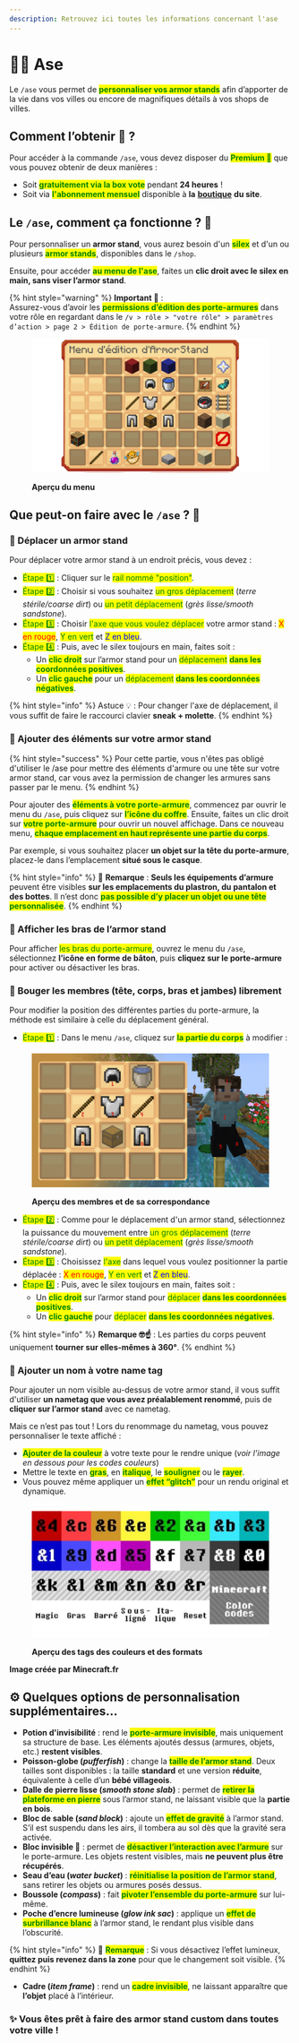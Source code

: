 ```yaml
---
description: Retrouvez ici toutes les informations concernant l'ase
---
```


# 🧍‍♂️ Ase

Le `/ase` vous permet de <mark style="color:green;">**personnaliser vos armor stands**</mark> afin d’apporter de la vie dans vos villes ou encore de magnifiques détails à vos shops de villes.

## Comment l’obtenir 🎁 ?

Pour accéder à la commande `/ase`, vous devez disposer du <mark style="color:green;">**Premium 👑**</mark> que vous pouvez obtenir de deux manières :

* Soit <mark style="color:green;">**gratuitement via la box vote**</mark> pendant **24 heures** !
* Soit via <mark style="color:green;">**l'abonnement mensuel**</mark> disponible à **la** [**boutique**](https://store.evolucraft.fr/) **du site**.

## Le `/ase`, comment ça fonctionne ? 🤔

Pour personnaliser un **armor stand**, vous aurez besoin d'un <mark style="color:green;">**silex**</mark> et d'un ou plusieurs <mark style="color:green;">**armor stands**</mark>, disponibles dans le `/shop`.

Ensuite, pour accéder <mark style="color:green;">**au menu de l'ase**</mark>, faites un **clic droit avec le silex en main, sans viser l’armor stand**.

{% hint style="warning" %}
**Important 🚨** :\
Assurez-vous d’avoir les <mark style="color:green;">**permissions d’édition des porte-armures**</mark> dans votre rôle en regardant dans le `/v > rôle > "votre rôle" > paramètres d’action > page 2 > Édition de porte-armure`.
{% endhint %}

<figure><img src="../.gitbook/assets/Tuto_Et_Astuce/Ase/Menu.png" alt=""><figcaption><p><strong>Aperçu du menu</strong></p></figcaption></figure>

## Que peut-on faire avec le `/ase` ? 🔎

### 💠 Déplacer un armor stand

Pour déplacer votre armor stand à un endroit précis, vous devez :

* <mark style="color:green;">Étape 1️⃣</mark> : Cliquer sur le <mark style="color:green;">rail nommé "position"</mark>.
* <mark style="color:green;">Étape 2️⃣</mark> : Choisir si vous souhaitez <mark style="color:green;">un gros déplacement</mark> (_terre stérile/coarse dirt_) ou <mark style="color:green;">un petit déplacement</mark> (_grès lisse/smooth sandstone_).
* <mark style="color:green;">Étape 3️⃣</mark> : Choisir <mark style="color:green;">l'axe que vous voulez déplacer</mark> votre armor stand : <mark style="color:red;">X en rouge</mark>, <mark style="color:green;">Y en vert</mark> et <mark style="color:blue;">Z en bleu</mark>.
* <mark style="color:green;">Étape 4️⃣</mark> : Puis, avec le silex toujours en main, faites soit :
  * Un <mark style="color:green;">**clic droit**</mark> sur l’armor stand pour un <mark style="color:green;">déplacement</mark> <mark style="color:green;"></mark><mark style="color:green;">**dans les coordonnées positives**</mark>.
  * Un <mark style="color:green;">**clic gauche**</mark> pour un <mark style="color:green;">déplacement</mark> <mark style="color:green;"></mark><mark style="color:green;">**dans les coordonnées négatives**</mark>.

{% hint style="info" %}
Astuce 💡 : Pour changer l'axe de déplacement, il vous suffit de faire le raccourci clavier **sneak + molette**.
{% endhint %}

### 💠 Ajouter des éléments sur votre armor stand

{% hint style="success" %}
Pour cette partie, vous n'êtes pas obligé d'utiliser le /ase pour mettre des éléments d'armure ou une tête sur votre armor stand, car vous avez la permission de changer les armures sans passer par le menu.
{% endhint %}

Pour ajouter des <mark style="color:green;">**éléments à votre porte-armure**</mark>, commencez par ouvrir le menu du `/ase`, puis cliquez sur <mark style="color:green;">**l’icône du coffre**</mark>. Ensuite, faites un clic droit sur <mark style="color:green;">**votre porte-armure**</mark> pour ouvrir un nouvel affichage. Dans ce nouveau menu, <mark style="color:green;">**chaque emplacement en haut représente une partie du corps**</mark>.

Par exemple, si vous souhaitez placer **un objet sur la tête du porte-armure**, placez-le dans l’emplacement **situé sous le casque**.

{% hint style="info" %}
🔎 **Remarque** : **Seuls les équipements d’armure** peuvent être visibles **sur les emplacements du plastron, du pantalon et des bottes**. Il n’est donc <mark style="color:green;">**pas possible d’y placer un objet ou une tête personnalisée**</mark>.
{% endhint %}

### 💠 Afficher les bras de l’armor stand

Pour afficher <mark style="color:green;">les bras du porte-armure</mark>, ouvrez le menu du `/ase`, sélectionnez **l’icône en forme de bâton**, puis **cliquez sur le porte-armure** pour activer ou désactiver les bras.

### 💠 Bouger les membres (tête, corps, bras et jambes) librement

Pour modifier la position des différentes parties du porte-armure, la méthode est similaire à celle du déplacement général.

* <mark style="color:green;">Étape 1️⃣</mark> : Dans le menu `/ase`, cliquez sur <mark style="color:green;">**la partie du corps**</mark> à modifier :

<figure><img src="../.gitbook/assets/Tuto_Et_Astuce/Ase/Membre.png" alt=""><figcaption><p><strong>Aperçu des membres et de sa correspondance</strong></p></figcaption></figure>

* <mark style="color:green;">Étape 2️⃣</mark> : Comme pour le déplacement d'un armor stand, sélectionnez la puissance du mouvement entre <mark style="color:green;">un gros déplacement</mark> (_terre stérile/coarse dirt_) ou <mark style="color:green;">un petit déplacement</mark> (_grès lisse/smooth sandstone_).
* <mark style="color:green;">Étape 3️⃣</mark> : Choisissez <mark style="color:green;">l'axe</mark> dans lequel vous voulez positionner la partie déplacée : <mark style="color:red;">X en rouge</mark>, <mark style="color:green;">Y en vert</mark> et <mark style="color:blue;">Z en bleu</mark>.
* <mark style="color:green;">Étape 4️⃣</mark> : Puis, avec le silex toujours en main, faites soit :
  * Un <mark style="color:green;">**clic droit**</mark> sur l’armor stand pour <mark style="color:green;">déplacer</mark> <mark style="color:green;"></mark><mark style="color:green;">**dans les coordonnées positives**</mark>.
  * Un <mark style="color:green;">**clic gauche**</mark> pour <mark style="color:green;">déplacer</mark> <mark style="color:green;"></mark><mark style="color:green;">**dans les coordonnées négatives**</mark>.

{% hint style="info" %}
**Remarque 🤓☝** : Les parties du corps peuvent uniquement **tourner sur elles-mêmes à 360°**.
{% endhint %}

### 💠 Ajouter un nom à votre name tag

Pour ajouter un nom visible au-dessus de votre armor stand, il vous suffit d'utiliser **un nametag que vous avez préalablement renommé**, puis de **cliquer sur l’armor stand** avec ce nametag.

Mais ce n’est pas tout ! Lors du renommage du nametag, vous pouvez personnaliser le texte affiché :

* <mark style="color:green;">**Ajouter de la couleur**</mark> à votre texte pour le rendre unique (_voir l'image en dessous pour les codes couleurs_)
* Mettre le texte en <mark style="color:green;">**gras**</mark>, en <mark style="color:green;">**italique**</mark>, le <mark style="color:green;">**souligner**</mark> ou le <mark style="color:green;">**rayer**</mark>.
* Vous pouvez même appliquer un <mark style="color:green;">**effet “glitch”**</mark> pour un rendu original et dynamique.

<figure><img src="../.gitbook/assets/Tuto_Et_Astuce/Ase/Couleurs.png" alt=""><figcaption><p><strong>Aperçu des tags des couleurs et des formats</strong></p></figcaption></figure>

**Image créée par Minecraft.fr**

## ⚙️ Quelques options de personnalisation supplémentaires...

* **Potion d'invisibilité** : rend le <mark style="color:green;">**porte-armure invisible**</mark>, mais uniquement sa structure de base. Les éléments ajoutés dessus (armures, objets, etc.) **restent visibles**.
* **Poisson-globe (**_**pufferfish**_**)** : change la <mark style="color:green;">**taille de l’armor stand**</mark>. Deux tailles sont disponibles : la taille **standard** et une version **réduite**, équivalente à celle d’un **bébé villageois**.
* **Dalle de pierre lisse (**_**smooth stone slab**_**)** : permet de <mark style="color:green;">**retirer la plateforme en pierre**</mark> sous l’armor stand, ne laissant visible que la **partie en bois**.
* **Bloc de sable (**_**sand block**_**)** : ajoute un <mark style="color:green;">**effet de gravité**</mark> à l’armor stand. S’il est suspendu dans les airs, il tombera au sol dès que la gravité sera activée.
* **Bloc invisible 🚫** : permet de <mark style="color:green;">**désactiver l’interaction avec l’armure**</mark> sur le porte-armure. Les objets restent visibles, mais **ne peuvent plus être récupérés**.
* **Seau d’eau (**_**water bucket**_**)** : <mark style="color:green;">**réinitialise la position de l’armor stand**</mark>, sans retirer les objets ou armures posés dessus.
* **Boussole (**_**compass**_**)** : fait <mark style="color:green;">**pivoter l’ensemble du porte-armure**</mark> sur lui-même.
* **Poche d’encre lumineuse (**_**glow ink sac**_**)** : applique un <mark style="color:green;">**effet de surbrillance blanc**</mark> à l’armor stand, le rendant plus visible dans l’obscurité.

{% hint style="info" %}
🔎 <mark style="color:green;">**Remarque**</mark> : Si vous désactivez l’effet lumineux, **quittez puis revenez dans la zone** pour que le changement soit visible.
{% endhint %}

* **Cadre (**_**item frame**_**)** : rend un <mark style="color:green;">**cadre invisible**</mark>, ne laissant apparaître que **l’objet** placé à l’intérieur.

### ✨ Vous êtes prêt à faire des armor stand custom dans toutes votre ville !
